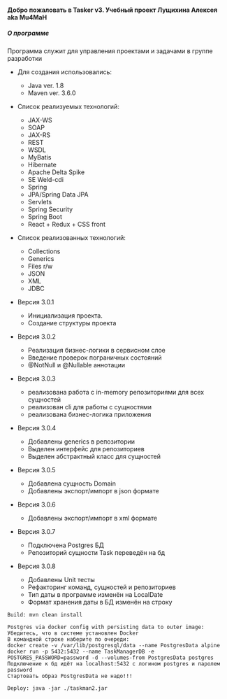 #### Добро пожаловать в **Tasker v3**. Учебный проект Лущихина Алексея aka Mu4MaH

##### **О программе**

Программа служит для управления проектами и задачами в группе разработки

- Для создания использовались:
    - Java ver. 1.8
    - Maven ver. 3.6.0

- Список реализуемых технологий: 
    - JAX-WS
    - SOAP
    - JAX-RS
    - REST
    - WSDL
    - MyBatis
    - Hibernate
    - Apache Delta Spike
    - SE Weld-cdi
    - Spring
    - JPA/Spring Data JPA
    - Servlets
    - Spring Security 
    - Spring Boot
    - React + Redux + CSS front

- Список  реализованных технологий:   
    * Collections
    * Generics
    * Files r/w
    * JSON
    * XML
    * JDBC



* Версия 3.0.1
    * Инициализация проекта. 
    * Создание структуры проекта

* Версия 3.0.2
    * Реализация бизнес-логики в сервисном слое
    * Введение проверок пограничных состояний
    * @NotNull и @Nullable аннотации

* Версия 3.0.3
    * реализована работа с in-memory репозиториями для всех сущностей
    * реализован cli для работы с сущностями
    * реализована бизнес-логика приложения

* Версия 3.0.4
    * Добавлены generics в репозитории
    * Выделен интерфейс для репозиториев
    * Выделен абстрактный класс для сущностей
 
* Версия 3.0.5
    * Добавлена сущность Domain
    * Добавлены экспорт/импорт в json формате
    
* Версия 3.0.6
    * Добавлены экспорт/импорт в xml формате
    
* Версия 3.0.7
    * Подключена Postgres БД
    * Репозиторий сущности Task переведён на бд

* Версия 3.0.8
    * Добавлены Unit тесты
    * Рефакторинг команд, сущностей и репозиториев
    * Тип даты в программе изменён на LocalDate
    * Формат хранения даты в БД изменён на строку
    
    
```
Build: mvn clean install 
```
```
Postgres via docker config with persisting data to outer image:
Убедитесь, что в системе установлен Docker
В командной строке наберите по очереди:
docker create -v /var/lib/postgresql/data --name PostgresData alpine
docker run -p 5432:5432 --name TaskManagerDB -e POSTGRES_PASSWORD=password -d --volumes-from PostgresData postgres
Подключение к бд идёт на localhost:5432 c логином postgres и паролем password
Стартовать образ PostgresData не надо!!!
```
```
Deploy: java -jar ./taskman2.jar
```

